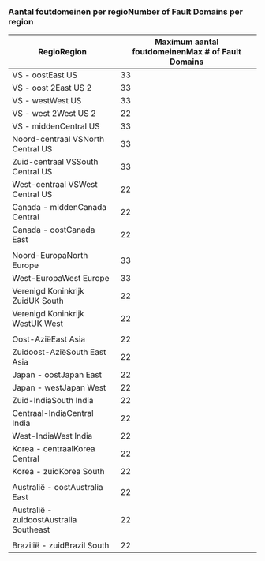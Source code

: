 ### <a name="number-of-fault-domains-per-region"></a><span data-ttu-id="a4ee6-101">Aantal foutdomeinen per regio</span><span class="sxs-lookup"><span data-stu-id="a4ee6-101">Number of Fault Domains per region</span></span>

| <span data-ttu-id="a4ee6-102">Regio</span><span class="sxs-lookup"><span data-stu-id="a4ee6-102">Region</span></span>              | <span data-ttu-id="a4ee6-103">Maximum aantal foutdomeinen</span><span class="sxs-lookup"><span data-stu-id="a4ee6-103">Max # of Fault Domains</span></span>  |
|---------------------|-------------------------|
| <span data-ttu-id="a4ee6-104">VS - oost</span><span class="sxs-lookup"><span data-stu-id="a4ee6-104">East US</span></span>             | <span data-ttu-id="a4ee6-105">3</span><span class="sxs-lookup"><span data-stu-id="a4ee6-105">3</span></span>                       |
| <span data-ttu-id="a4ee6-106">VS - oost 2</span><span class="sxs-lookup"><span data-stu-id="a4ee6-106">East US 2</span></span>           | <span data-ttu-id="a4ee6-107">3</span><span class="sxs-lookup"><span data-stu-id="a4ee6-107">3</span></span>                       |
| <span data-ttu-id="a4ee6-108">VS - west</span><span class="sxs-lookup"><span data-stu-id="a4ee6-108">West US</span></span>             | <span data-ttu-id="a4ee6-109">3</span><span class="sxs-lookup"><span data-stu-id="a4ee6-109">3</span></span>                       |
| <span data-ttu-id="a4ee6-110">VS - west 2</span><span class="sxs-lookup"><span data-stu-id="a4ee6-110">West US 2</span></span>           | <span data-ttu-id="a4ee6-111">2</span><span class="sxs-lookup"><span data-stu-id="a4ee6-111">2</span></span>                       |
| <span data-ttu-id="a4ee6-112">VS - midden</span><span class="sxs-lookup"><span data-stu-id="a4ee6-112">Central US</span></span>          | <span data-ttu-id="a4ee6-113">3</span><span class="sxs-lookup"><span data-stu-id="a4ee6-113">3</span></span>                       |
| <span data-ttu-id="a4ee6-114">Noord-centraal VS</span><span class="sxs-lookup"><span data-stu-id="a4ee6-114">North Central US</span></span>    | <span data-ttu-id="a4ee6-115">3</span><span class="sxs-lookup"><span data-stu-id="a4ee6-115">3</span></span>                       |
| <span data-ttu-id="a4ee6-116">Zuid-centraal VS</span><span class="sxs-lookup"><span data-stu-id="a4ee6-116">South Central US</span></span>    | <span data-ttu-id="a4ee6-117">3</span><span class="sxs-lookup"><span data-stu-id="a4ee6-117">3</span></span>                       |
| <span data-ttu-id="a4ee6-118">West-centraal VS</span><span class="sxs-lookup"><span data-stu-id="a4ee6-118">West Central US</span></span>     | <span data-ttu-id="a4ee6-119">2</span><span class="sxs-lookup"><span data-stu-id="a4ee6-119">2</span></span>                       |
| <span data-ttu-id="a4ee6-120">Canada - midden</span><span class="sxs-lookup"><span data-stu-id="a4ee6-120">Canada Central</span></span>      | <span data-ttu-id="a4ee6-121">2</span><span class="sxs-lookup"><span data-stu-id="a4ee6-121">2</span></span>                       |
| <span data-ttu-id="a4ee6-122">Canada - oost</span><span class="sxs-lookup"><span data-stu-id="a4ee6-122">Canada East</span></span>         | <span data-ttu-id="a4ee6-123">2</span><span class="sxs-lookup"><span data-stu-id="a4ee6-123">2</span></span>                       |
|                     |                         |
| <span data-ttu-id="a4ee6-124">Noord-Europa</span><span class="sxs-lookup"><span data-stu-id="a4ee6-124">North Europe</span></span>        | <span data-ttu-id="a4ee6-125">3</span><span class="sxs-lookup"><span data-stu-id="a4ee6-125">3</span></span>                       |
| <span data-ttu-id="a4ee6-126">West-Europa</span><span class="sxs-lookup"><span data-stu-id="a4ee6-126">West Europe</span></span>         | <span data-ttu-id="a4ee6-127">3</span><span class="sxs-lookup"><span data-stu-id="a4ee6-127">3</span></span>                       |
| <span data-ttu-id="a4ee6-128">Verenigd Koninkrijk Zuid</span><span class="sxs-lookup"><span data-stu-id="a4ee6-128">UK South</span></span>            | <span data-ttu-id="a4ee6-129">2</span><span class="sxs-lookup"><span data-stu-id="a4ee6-129">2</span></span>                       |
| <span data-ttu-id="a4ee6-130">Verenigd Koninkrijk West</span><span class="sxs-lookup"><span data-stu-id="a4ee6-130">UK West</span></span>             | <span data-ttu-id="a4ee6-131">2</span><span class="sxs-lookup"><span data-stu-id="a4ee6-131">2</span></span>                       |
|                     |                         |
| <span data-ttu-id="a4ee6-132">Oost-Azië</span><span class="sxs-lookup"><span data-stu-id="a4ee6-132">East Asia</span></span>           | <span data-ttu-id="a4ee6-133">2</span><span class="sxs-lookup"><span data-stu-id="a4ee6-133">2</span></span>                       |
| <span data-ttu-id="a4ee6-134">Zuidoost-Azië</span><span class="sxs-lookup"><span data-stu-id="a4ee6-134">South East Asia</span></span>     | <span data-ttu-id="a4ee6-135">2</span><span class="sxs-lookup"><span data-stu-id="a4ee6-135">2</span></span>                       |
| <span data-ttu-id="a4ee6-136">Japan - oost</span><span class="sxs-lookup"><span data-stu-id="a4ee6-136">Japan East</span></span>          | <span data-ttu-id="a4ee6-137">2</span><span class="sxs-lookup"><span data-stu-id="a4ee6-137">2</span></span>                       |
| <span data-ttu-id="a4ee6-138">Japan - west</span><span class="sxs-lookup"><span data-stu-id="a4ee6-138">Japan West</span></span>          | <span data-ttu-id="a4ee6-139">2</span><span class="sxs-lookup"><span data-stu-id="a4ee6-139">2</span></span>                       |
| <span data-ttu-id="a4ee6-140">Zuid-India</span><span class="sxs-lookup"><span data-stu-id="a4ee6-140">South India</span></span>         | <span data-ttu-id="a4ee6-141">2</span><span class="sxs-lookup"><span data-stu-id="a4ee6-141">2</span></span>                       |
| <span data-ttu-id="a4ee6-142">Centraal-India</span><span class="sxs-lookup"><span data-stu-id="a4ee6-142">Central India</span></span>       | <span data-ttu-id="a4ee6-143">2</span><span class="sxs-lookup"><span data-stu-id="a4ee6-143">2</span></span>                       |
| <span data-ttu-id="a4ee6-144">West-India</span><span class="sxs-lookup"><span data-stu-id="a4ee6-144">West India</span></span>          | <span data-ttu-id="a4ee6-145">2</span><span class="sxs-lookup"><span data-stu-id="a4ee6-145">2</span></span>                       |
| <span data-ttu-id="a4ee6-146">Korea - centraal</span><span class="sxs-lookup"><span data-stu-id="a4ee6-146">Korea Central</span></span>       | <span data-ttu-id="a4ee6-147">2</span><span class="sxs-lookup"><span data-stu-id="a4ee6-147">2</span></span>                       |
| <span data-ttu-id="a4ee6-148">Korea - zuid</span><span class="sxs-lookup"><span data-stu-id="a4ee6-148">Korea South</span></span>         | <span data-ttu-id="a4ee6-149">2</span><span class="sxs-lookup"><span data-stu-id="a4ee6-149">2</span></span>                       |
|                     |                         |
| <span data-ttu-id="a4ee6-150">Australië - oost</span><span class="sxs-lookup"><span data-stu-id="a4ee6-150">Australia East</span></span>      | <span data-ttu-id="a4ee6-151">2</span><span class="sxs-lookup"><span data-stu-id="a4ee6-151">2</span></span>                       |
| <span data-ttu-id="a4ee6-152">Australië - zuidoost</span><span class="sxs-lookup"><span data-stu-id="a4ee6-152">Australia Southeast</span></span> | <span data-ttu-id="a4ee6-153">2</span><span class="sxs-lookup"><span data-stu-id="a4ee6-153">2</span></span>                       |
|                     |                         |
| <span data-ttu-id="a4ee6-154">Brazilië - zuid</span><span class="sxs-lookup"><span data-stu-id="a4ee6-154">Brazil South</span></span>        | <span data-ttu-id="a4ee6-155">2</span><span class="sxs-lookup"><span data-stu-id="a4ee6-155">2</span></span>                       |